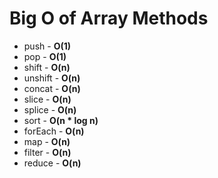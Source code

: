 # Big O of Array Methods

- push - **O(1)**
- pop - **O(1)**
- shift - **O(n)**
- unshift - **O(n)**
- concat - **O(n)**
- slice - **O(n)**
- splice - **O(n)**
- sort - **O(n \* log n)**
- forEach - **O(n)**
- map - **O(n)**
- filter - **O(n)**
- reduce - **O(n)**
